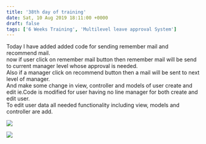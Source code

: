 ```yaml
---
title: '38th day of training'
date: Sat, 10 Aug 2019 18:11:00 +0000
draft: false
tags: ['6 Weeks Training', 'Multilevel leave approval System']
---
```


Today I have added added code for sending remember mail and recommend mail.  
now if user click on remember mail button then remember mail will be send to current manager level whose approval is needed.  
Also if a manager click on recommend button then a mail will be sent to next level of manager.  
And make some change in view, controller and models of user create and edit ie.Code is modified for user having no line manager for both create and edit user.  
To edit user data all needed functionality including view, models and controller are add.

![](/images/2019/08/screenshot-from-2019-11-20-23-32-46-e1574365263281.png?w=488)

![](/images/2019/08/screenshot-from-2019-11-20-21-36-50-e1574365363139.png?w=1024)